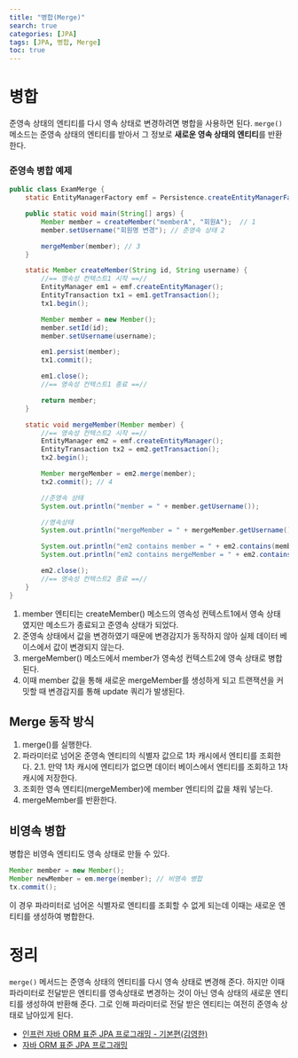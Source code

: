 ```yaml
---
title: "병합(Merge)"
search: true
categories: [JPA]
tags: [JPA, 병합, Merge]
toc: true
---
```


# 병합
준영속 상태의 엔티티를 다시 영속 상태로 변경하려면 병합을 사용하면 된다. `merge()` 메소드는 준영속 상태의 엔티티를 받아서
그 정보로 **새로운 영속 상태의 엔티티**를 반환한다.

### 준영속 병합 예제
```java
public class ExamMerge {
    static EntityManagerFactory emf = Persistence.createEntityManagerFactory("jpaTest");

    public static void main(String[] args) {
        Member member = createMember("memberA", "회원A");  // 1
        member.setUsername("회원명 변경"); // 준영속 상태 2

        mergeMember(member); // 3
    }

    static Member createMember(String id, String username) {
        //== 영속성 컨텍스트1 시작 ==//
        EntityManager em1 = emf.createEntityManager();
        EntityTransaction tx1 = em1.getTransaction();
        tx1.begin();

        Member member = new Member();
        member.setId(id);
        member.setUsername(username);

        em1.persist(member);
        tx1.commit();

        em1.close();
        //== 영속성 컨텍스트1 종료 ==//

        return member;
    }

    static void mergeMember(Member member) {
        //== 영속성 컨텍스트2 시작 ==//
        EntityManager em2 = emf.createEntityManager();
        EntityTransaction tx2 = em2.getTransaction();
        tx2.begin();

        Member mergeMember = em2.merge(member);
        tx2.commit(); // 4

        //준영속 상태
        System.out.println("member = " + member.getUsername());

        //영속상태
        System.out.println("mergeMember = " + mergeMember.getUsername());

        System.out.println("em2 contains member = " + em2.contains(member)); //false
        System.out.println("em2 contains mergeMember = " + em2.contains(mergeMember)); //true

        em2.close();
        //== 영속성 컨텍스트2 종료 ==//
    }
}
```
  1. member 엔티티는 createMember() 메소드의 영속성 컨텍스트1에서 영속 상태 였지만 메소드가 종료되고 준영속 상태가 되었다.
  2. 준영속 상태에서 값을 변경하였기 때문에 변경감지가 동작하지 않아 실제 데이터 베이스에서 값이 변경되지 않는다.
  3. mergeMember() 메소드에서 member가 영속성 컨텍스트2에 영속 상태로 병합된다.
  4. 이때 member 값을 통해 새로운 mergeMember를 생성하게 되고 트랜잭션을 커밋할 때 변경감지를 통해 update 쿼리가 발생된다.


## Merge 동작 방식
  1. merge()를 실행한다.
  2. 파라미터로 넘어온 준영속 엔티티의 식별자 값으로 1차 캐시에서 엔티티를 조회한다.
    2.1. 만약 1차 캐시에 엔티티가 없으면 데이터 베이스에서 엔티티를 조회하고 1차 캐시에 저장한다.
  3. 조회한 영속 엔티티(mergeMember)에 member 엔티티의 값을 채워 넣는다.
  4. mergeMember를 반환한다.


## 비영속 병합
병합은 비영속 엔티티도 영속 상태로 만들 수 있다.
```java
Member member = new Member();
Member newMember = em.merge(member); // 비영속 병합
tx.commit();
```
이 경우 파라미터로 넘어온 식별자로 엔티티를 조회할 수 없게 되는데 이때는 새로운 엔티티를 생성하여 병합한다.

# 정리
`merge()` 메서드는 준영속 상태의 엔티티를 다시 영속 상태로 변경해 준다. 하지만 이때 파라미터로 전달받은 엔티티를 영속상태로 변경하는 것이 아닌
영속 상태의 새로운 엔티티를 생성하여 반환해 준다. 그로 인해 파라미터로 전달 받은 엔티티는 여전히 준영속 상태로 남아있게 된다.


- [인프런 자바 ORM 표준 JPA 프로그래밍 - 기본편(김영한)](https://www.inflearn.com/course/ORM-JPA-Basic/dashboard)
- [자바 ORM 표준 JPA 프로그래밍](http://www.kyobobook.co.kr/product/detailViewKor.laf?mallGb=KOR&ejkGb=KOR&barcode=9788960777330)
